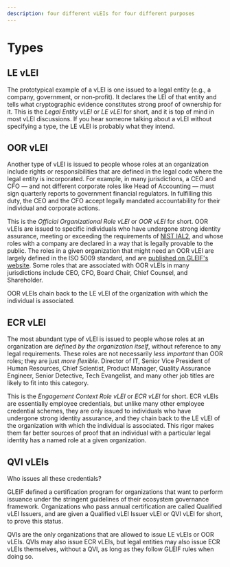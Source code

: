 ```yaml
---
description: four different vLEIs for four different purposes
---
```


# Types

## LE vLEI

The prototypical example of a vLEI is one issued to a legal entity (e.g., a company, government, or non-profit). It declares the LEI of that entity and tells what cryptographic evidence constitutes strong proof of ownership for it. This is the _Legal Entity vLEI_ or _LE vLEI_ for short, and it is top of mind in most vLEI discussions. If you hear someone talking about a vLEI without specifying a type, the LE vLEI is probably what they intend.

## OOR vLEI

Another type of vLEI is issued to people whose roles at an organization include rights or responsibilities that are defined in the legal code where the legal entity is incorporated. For example, in many jurisdictions, a CEO and CFO — and not different corporate roles like Head of Accounting — must sign quarterly reports to government financial regulators. In fulfilling this duty, the CEO and the CFO accept legally mandated accountability for their individual and corporate actions.

This is the _Official Organizational Role vLEI_ or _OOR vLEI_ for short. OOR vLEIs are issued to specific individuals who have undergone strong identity assurance, meeting or exceeding the requirements of [NIST IAL2](https://pages.nist.gov/800-63-3-Implementation-Resources/63A/ial2remote/), and whose roles with a company are declared in a way that is legally provable to the public. The roles in a given organization that might need an OOR vLEI are largely defined in the ISO 5009 standard, and are [published on GLEIF's website](https://www.gleif.org/en/about-lei/code-lists/iso-5009-official-organizational-roles-code-list). Some roles that are associated with OOR vLEIs in many jurisdictions include CEO, CFO, Board Chair, Chief Counsel, and Shareholder.

OOR vLEIs chain back to the LE vLEI of the organization with which the individual is associated.

## ECR vLEI

The most abundant type of vLEI is issued to people whose roles at an organization are _defined by the organization itself_, without reference to any legal requirements. These roles are not necessarily _less important_ than OOR roles; they are just _more flexible_. Director of IT, Senior Vice President of Human Resources, Chief Scientist, Product Manager, Quality Assurance Engineer, Senior Detective, Tech Evangelist, and many other job titles are likely to fit into this category.

This is the _Engagement Context Role vLEI_ or _ECR vLEI_ for short. ECR vLEIs are essentially employee credentials, but unlike many other employee credential schemes, they are only issued to individuals who have undergone strong identity assurance, and they chain back to the LE vLEI of the organization with which the individual is associated. This rigor makes them far better sources of proof that an individual with a particular legal identity has a named role at a given organization.

## QVI vLEIs

Who issues all these credentials?

GLEIF defined a certification program for organizations that want to perform issuance under the stringent guidelines of their ecosystem governance framework. Organizations who pass annual certification are called Qualified vLEI Issuers, and are given a Qualified vLEI Issuer vLEI or QVI vLEI for short, to prove this status.

QVIs are the only organizations that are allowed to issue LE vLEIs or OOR vLEIs. QVIs may also issue ECR vLEIs, but legal entities may also issue ECR vLEIs themselves, without a QVI, as long as they follow GLEIF rules when doing so.
